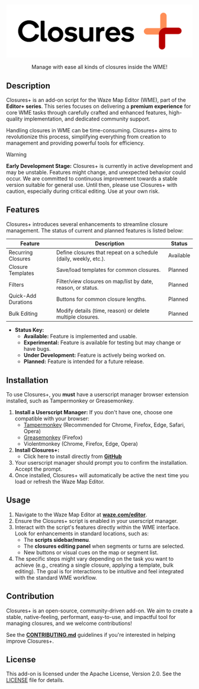 <p align="center">
   <picture>
    <source media="(prefers-color-scheme: dark)" srcset="/docs/logo-dark.svg">
    <source media="(prefers-color-scheme: light)" srcset="/docs/logo-light.svg">
    <img alt="W.M.E Closures Plus Logo" src="/docs/logo-light.svg">
  </picture>
</p>

<p align="center">
   Manage with ease all kinds of closures inside the WME!
</p>

## Description

Closures+ is an add-on script for the Waze Map Editor (WME), part of the **Editor+ series**. This series focuses on delivering a **premium experience** for core WME tasks through carefully crafted and enhanced features, high-quality implementation, and dedicated community support.

Handling closures in WME can be time-consuming. Closures+ aims to revolutionize this process, simplifying everything from creation to management and providing powerful tools for efficiency.

> [!WARNING]
> **Early Development Stage:** Closures+ is currently in active development and may be unstable. Features might change, and unexpected behavior could occur.
> We are committed to continuous improvement towards a stable version suitable for general use.
> Until then, please use Closures+ with caution, especially during critical editing. Use at your own risk.

## Features

Closures+ introduces several enhancements to streamline closure management. The status of current and planned features is listed below:

| Feature                     | Description                                                      | Status            |
|-----------------------------|------------------------------------------------------------------|-------------------|
| Recurring Closures          | Define closures that repeat on a schedule (daily, weekly, etc.). | Available         |
| Closure Templates           | Save/load templates for common closures.                         | Planned           |
| Filters                     | Filter/view closures on map/list by date, reason, or status.     | Planned           |
| Quick-Add Durations         | Buttons for common closure lengths.                              | Planned           |
| Bulk Editing                | Modify details (time, reason) or delete multiple closures.       | Planned           |

* **Status Key:**
    * **Available:** Feature is implemented and usable.
    * **Experimental:** Feature is available for testing but may change or have bugs.
    * **Under Development:** Feature is actively being worked on.
    * **Planned:** Feature is intended for a future release.

## Installation

To use Closures+, you **must** have a userscript manager browser extension installed, such as Tampermonkey or Greasemonkey.

1.  **Install a Userscript Manager:** If you don't have one, choose one compatible with your browser:
    * [Tampermonkey](https://www.tampermonkey.net/) (Recommended for Chrome, Firefox, Edge, Safari, Opera)
    * [Greasemonkey](https://www.greasespot.net/) (Firefox)
    * Violentmonkey (Chrome, Firefox, Edge, Opera)
2.  **Install Closures+:**
    * Click here to install directly from [**GitHub**](YOUR_GITHUB_RAW_INSTALL_LINK_HERE)
3.  Your userscript manager should prompt you to confirm the installation. Accept the prompt.
4.  Once installed, Closures+ will automatically be active the next time you load or refresh the Waze Map Editor.

## Usage

1.  Navigate to the Waze Map Editor at [**waze.com/editor**](https://www.waze.com/editor).
2.  Ensure the Closures+ script is enabled in your userscript manager.
3.  Interact with the script's features directly within the WME interface. Look for enhancements in standard locations, such as:
    * The **scripts sidebar/menu**.
    * The **closures editing panel** when segments or turns are selected.
    * New buttons or visual cues on the map or segment list.
4.  The specific steps might vary depending on the task you want to achieve (e.g., creating a single closure, applying a template, bulk editing). The goal is for interactions to be intuitive and feel integrated with the standard WME workflow.

## Contribution

Closures+ is an open-source, community-driven add-on. We aim to create a stable, native-feeling, performant, easy-to-use, and impactful tool for managing closures, and we welcome contributions!

See the [**CONTRIBUTING.md**](/CONTRIBUTING.md) guidelines if you're interested in helping improve Closures+.

## License

This add-on is licensed under the Apache License, Version 2.0. See the [LICENSE](/LICENSE) file for details.